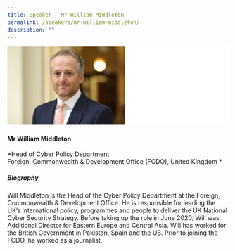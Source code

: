 ```yaml
---
title: Speaker – Mr William Middleton
permalink: /speakers/mr-william-middleton/
description: ""
---
```

![](/images/2023%20Speakers/william%20middleton.png)

#### **Mr William Middleton**

*Head of Cyber Policy Department <br>
Foreign, Commonwealth &amp; Development Office (FCDO), United Kingdom *


##### **Biography**
Will Middleton is the Head of the Cyber Policy Department at the Foreign, Commonwealth &amp; Development Office. He is responsible for leading the UK’s international policy, programmes and people to deliver the UK National Cyber Security Strategy. Before taking up the role in June 2020, Will was Additional Director for Eastern Europe and Central Asia. Will has worked for the British Government in Pakistan, Spain and the US. Prior to joining the FCDO, he worked as a journalist.